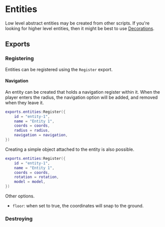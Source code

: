 # Entities
Low level abstract entities may be created from other scripts. If you're looking for higher level entities, then it might be best to use [Decorations]().

## Exports

### Registering

Entities can be registered using the `Register` export.

#### Navigation
An entity can be created that holds a navigation register within it. When the player enters the radius, the navigation option will be added, and removed when they leave it.
```Lua
exports.entities:Register({
	id = "entity-1",
	name = "Entity 1",
	coords = coords,
	radius = radius,
	navigation = navigation,
})
```

Creating a simple object attached to the entity is also possible.
```Lua
exports.entities:Register({
	id = "entity-1",
	name = "Entity 1",
	coords = coords,
	rotation = rotation,
	model = model,
})
```

Other options.
- `floor`: when set to true, the coordinates will snap to the ground.

### Destroying
